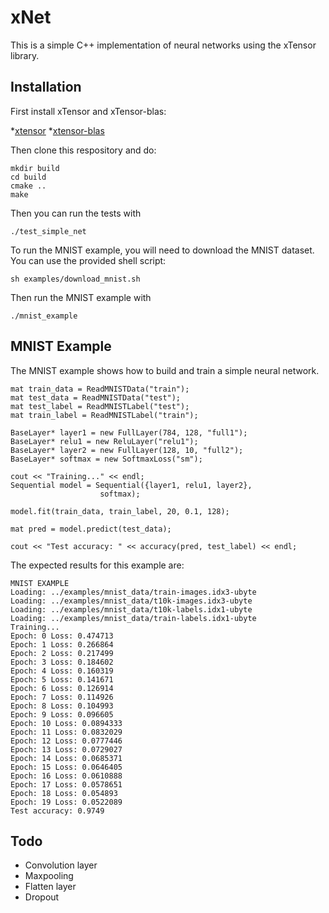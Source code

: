 # xNet

This is a simple C++ implementation of neural networks using the xTensor library. 

## Installation

First install xTensor and xTensor-blas:

*[xtensor](https://github.com/QuantStack/xtensor)
*[xtensor-blas](https://github.com/QuantStack/xtensor-blas)

Then clone this respository and do:

```
mkdir build
cd build
cmake ..
make
```

Then you can run the tests with
```
./test_simple_net
```

To run the MNIST example, you will need to download the MNIST dataset. You can use the provided shell script:

```
sh examples/download_mnist.sh
```

Then run the MNIST example with
```
./mnist_example
```

## MNIST Example

The MNIST example shows how to build and train a simple neural network.

```
mat train_data = ReadMNISTData("train");
mat test_data = ReadMNISTData("test");
mat test_label = ReadMNISTLabel("test");
mat train_label = ReadMNISTLabel("train");

BaseLayer* layer1 = new FullLayer(784, 128, "full1");
BaseLayer* relu1 = new ReluLayer("relu1");
BaseLayer* layer2 = new FullLayer(128, 10, "full2");
BaseLayer* softmax = new SoftmaxLoss("sm");

cout << "Training..." << endl;
Sequential model = Sequential({layer1, relu1, layer2},
                    softmax);

model.fit(train_data, train_label, 20, 0.1, 128);

mat pred = model.predict(test_data);

cout << "Test accuracy: " << accuracy(pred, test_label) << endl;
```

The expected results for this example are:

```
MNIST EXAMPLE
Loading: ../examples/mnist_data/train-images.idx3-ubyte
Loading: ../examples/mnist_data/t10k-images.idx3-ubyte
Loading: ../examples/mnist_data/t10k-labels.idx1-ubyte
Loading: ../examples/mnist_data/train-labels.idx1-ubyte
Training...
Epoch: 0 Loss: 0.474713
Epoch: 1 Loss: 0.266864
Epoch: 2 Loss: 0.217499
Epoch: 3 Loss: 0.184602
Epoch: 4 Loss: 0.160319
Epoch: 5 Loss: 0.141671
Epoch: 6 Loss: 0.126914
Epoch: 7 Loss: 0.114926
Epoch: 8 Loss: 0.104993
Epoch: 9 Loss: 0.096605
Epoch: 10 Loss: 0.0894333
Epoch: 11 Loss: 0.0832029
Epoch: 12 Loss: 0.0777446
Epoch: 13 Loss: 0.0729027
Epoch: 14 Loss: 0.0685371
Epoch: 15 Loss: 0.0646405
Epoch: 16 Loss: 0.0610888
Epoch: 17 Loss: 0.0578651
Epoch: 18 Loss: 0.054893
Epoch: 19 Loss: 0.0522089
Test accuracy: 0.9749
```

## Todo
* Convolution layer
* Maxpooling
* Flatten layer
* Dropout